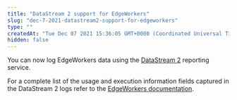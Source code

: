 ```yaml
---
title: "DataStream 2 support for EdgeWorkers"
slug: "dec-7-2021-datastream2-support-for-edgeworkers"
type: ""
createdAt: "Tue Dec 07 2021 15:36:05 GMT+0000 (Coordinated Universal Time)"
hidden: false
---
```

You can now log EdgeWorkers data using the [DataStream 2](https://techdocs.akamai.com/datastream2/docs) reporting service.

For a complete list of the usage and execution information fields captured in the DataStream 2 logs refer to the [EdgeWorkers documentation](https://techdocs.akamai.com/edgeworkers/docs/datastream-2-integration).